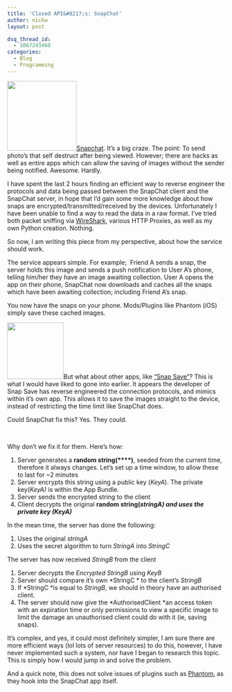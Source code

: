 ```yaml
---
title: 'Closed API&#8217;s: SnapChat'
author: nickw
layout: post

dsq_thread_id:
  - 1867243468
categories:
  - Blog
  - Programming
---
```

<img class="alignright" alt="" src="http://cdn.nickwhyte.com/static/2013/10/snapchat.jpg" width="160" height="160" />[Snapchat][1]. It&#8217;s a big craze. The point: To send photo&#8217;s that self destruct after being viewed. However; there are hacks as well as entire apps which can allow the saving of images without the sender being notified. Awesome. Hardly.

I have spent the last 2 hours finding an efficient way to reverse engineer the protocols and data being passed between the SnapChat client and the SnapChat server, in hope that I&#8217;d gain some more knowledge about how snaps are encrypted/transmitted/received by the devices. Unfortunately I have been unable to find a way to read the data in a raw format. I&#8217;ve tried both packet sniffing via [WireShark][2], various HTTP Proxies, as well as my own Python creation. Nothing.

So now, I am writing this piece from my perspective, about how the service should work.

The service appears simple. For example;  Friend A sends a snap, the server holds this image and sends a push notification to User A&#8217;s phone, telling him/her they have an image awaiting collection. User A opens the app on their phone, SnapChat now downloads and caches all the snaps which have been awaiting collection; including Friend A&#8217;s snap.

You now have the snaps on your phone. Mods/Plugins like Phantom (iOS) simply save these cached images.

<img class="alignleft" alt="" src="http://a4.mzstatic.com/au/r30/Purple4/v4/92/84/8d/92848d4c-8911-9dff-d851-484dfac8d007/screen480x480.jpeg" height="130" />But what about other apps, like [&#8220;Snap Save&#8221;][3]? This is what I would have liked to gone into earlier. It appears the developer of Snap Save has reverse engineered the connection protocols, and mimics within it&#8217;s own app. This allows it to save the images straight to the device, instead of restricting the time limit like SnapChat does.

Could SnapChat fix this? Yes. They could.

&nbsp;

Why don&#8217;t we fix it for them. Here&#8217;s how:

  1. Server generates a **random string(****)**, seeded from the current time, therefore it always changes. Let&#8217;s set up a time window, to allow these to last for ~2 minutes
  2. Server encrypts this string using a public key (*KeyA*). The private key(*KeyA)* is within the App Bundle.
  3. Server sends the encrypted string to the client
  4. Client decrypts the original **random string(***stringA**) ***and uses the private key (*KeyA*)******

In the mean time, the server has done the following:

  1. Uses the original *stringA*
  2. Uses the secret algorithm to turn *StringA* into *StringC*

The server has now received *StringB* from the client

  1. Server decrypts the *Encrypted* *StringB* using *KeyB*
  2. Server should compare it&#8217;s own *StringC * to the client&#8217;s *StringB*
  3. If *StringC *is equal to *StringB*, we should in theory have an authorised client.
  4. The server should now give the *AuthorisedClient *an access token with an expiration time or only permissions to view a specific image to limit the damage an unauthorised client could do with it (ie, saving snaps).

It&#8217;s complex, and yes, it could most definitely simpler, I am sure there are more efficient ways (lol lots of server resources) to do this, however, I have never implemented such a system, nor have I began to research this topic. This is simply how I would jump in and solve the problem.

And a quick note, this does not solve issues of plugins such as [Phantom][4], as they hook into the SnapChat app itself.

 [1]: https://itunes.apple.com/us/app/snapchat/id447188370?mt=8
 [2]: http://www.wireshark.org/
 [3]: https://itunes.apple.com/au/app/snap-save-for-snapchat-screenshot/id662714487?mt=8
 [4]: http://www.addictivetips.com/ios/secretly-save-media-upload-longer-videos-in-snapchat-for-iphone-phantom/